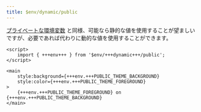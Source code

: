 ```yaml
---
title: $env/dynamic/public
---
```


[プライベートな環境変数](/tutorial/env-static-private) と同様、可能なら静的な値を使用することが望ましいですが、必要であれば代わりに動的な値を使用することができます。

```svelte
<script>
	import { +++env+++ } from '$env/+++dynamic+++/public';
</script>

<main
	style:background={+++env.+++PUBLIC_THEME_BACKGROUND}
	style:color={+++env.+++PUBLIC_THEME_FOREGROUND}
>
	{+++env.+++PUBLIC_THEME_FOREGROUND} on {+++env.+++PUBLIC_THEME_BACKGROUND}
</main>
```
